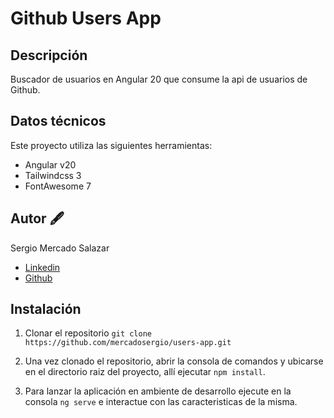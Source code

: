 # Github Users App

## Descripción

Buscador de usuarios en Angular 20 que consume la api de usuarios de Github.

## Datos técnicos

Este proyecto utiliza las siguientes herramientas:
- Angular v20
- Tailwindcss 3
- FontAwesome 7

## Autor 🖋️

Sergio Mercado Salazar

- [Linkedin](https://www.linkedin.com/in/devsergiom/)
- [Github](https://github.com/mercadosergio)

## Instalación

1. Clonar el repositorio
   `git clone https://github.com/mercadosergio/users-app.git`

2. Una vez clonado el repositorio, abrir la consola de comandos y ubicarse en el directorio raiz del proyecto, allí ejecutar `npm install`.

3. Para lanzar la aplicación en ambiente de desarrollo ejecute en la consola `ng serve` e interactue con las caracteristicas de la misma.